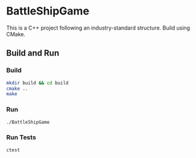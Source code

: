 # BattleShipGame

This is a C++ project following an industry-standard structure. Build using CMake.

## Build and Run

### Build
```bash
mkdir build && cd build
cmake ..
make
```

### Run
```bash
./BattleShipGame
```

### Run Tests
```bash
ctest
```

